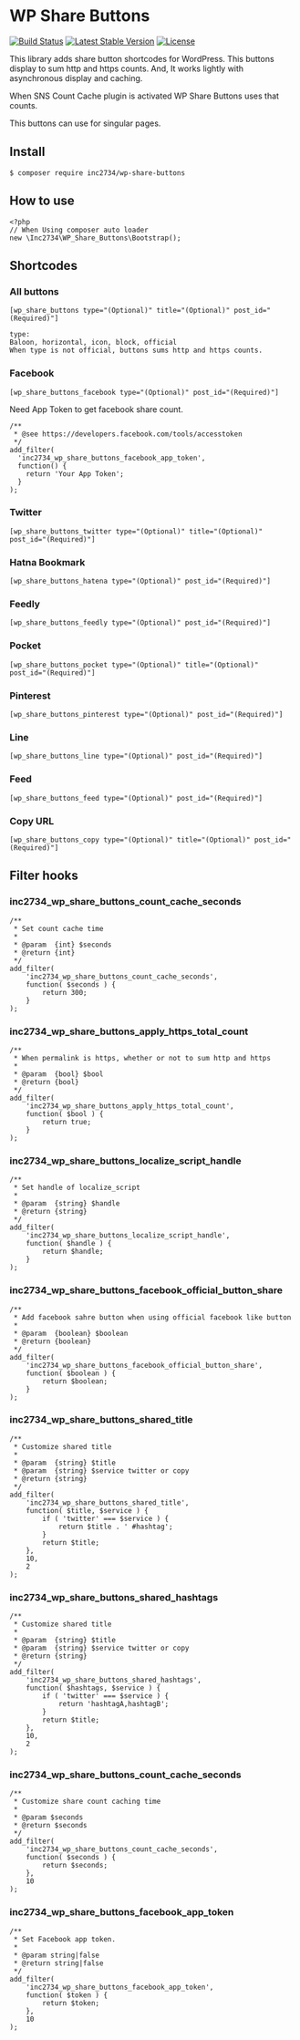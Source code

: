 # WP Share Buttons

[![Build Status](https://travis-ci.org/inc2734/wp-share-buttons.svg?branch=master)](https://travis-ci.org/inc2734/wp-share-buttons)
[![Latest Stable Version](https://poser.pugx.org/inc2734/wp-share-buttons/v/stable)](https://packagist.org/packages/inc2734/wp-share-buttons)
[![License](https://poser.pugx.org/inc2734/wp-share-buttons/license)](https://packagist.org/packages/inc2734/wp-share-buttons)

This library adds share button shortcodes for WordPress.
This buttons display to sum http and https counts.
And, It works lightly with asynchronous display and caching.

When SNS Count Cache plugin is activated WP Share Buttons uses that counts.

This buttons can use for singular pages.

## Install
```
$ composer require inc2734/wp-share-buttons
```

## How to use
```
<?php
// When Using composer auto loader
new \Inc2734\WP_Share_Buttons\Bootstrap();
```

## Shortcodes
### All buttons
```
[wp_share_buttons type="(Optional)" title="(Optional)" post_id="(Required)"]

type:
Baloon, horizontal, icon, block, official
When type is not official, buttons sums http and https counts.
```

### Facebook
```
[wp_share_buttons_facebook type="(Optional)" post_id="(Required)"]
```

Need App Token to get facebook share count.

```
/**
 * @see https://developers.facebook.com/tools/accesstoken
 */
add_filter(
  'inc2734_wp_share_buttons_facebook_app_token',
  function() {
    return 'Your App Token';
  }
);
```

### Twitter
```
[wp_share_buttons_twitter type="(Optional)" title="(Optional)" post_id="(Required)"]
```

### Hatna Bookmark
```
[wp_share_buttons_hatena type="(Optional)" post_id="(Required)"]
```

### Feedly
```
[wp_share_buttons_feedly type="(Optional)" post_id="(Required)"]
```

### Pocket
```
[wp_share_buttons_pocket type="(Optional)" title="(Optional)" post_id="(Required)"]
```

### Pinterest
```
[wp_share_buttons_pinterest type="(Optional)" post_id="(Required)"]
```

### Line
```
[wp_share_buttons_line type="(Optional)" post_id="(Required)"]
```

### Feed
```
[wp_share_buttons_feed type="(Optional)" post_id="(Required)"]
```

### Copy URL
```
[wp_share_buttons_copy type="(Optional)" title="(Optional)" post_id="(Required)"]
```

## Filter hooks
### inc2734_wp_share_buttons_count_cache_seconds
```
/**
 * Set count cache time
 *
 * @param  {int} $seconds
 * @return {int}
 */
add_filter(
	'inc2734_wp_share_buttons_count_cache_seconds',
	function( $seconds ) {
		return 300;
	}
);
```

### inc2734_wp_share_buttons_apply_https_total_count
```
/**
 * When permalink is https, whether or not to sum http and https
 *
 * @param  {bool} $bool
 * @return {bool}
 */
add_filter(
	'inc2734_wp_share_buttons_apply_https_total_count',
	function( $bool ) {
		return true;
	}
);
```

### inc2734_wp_share_buttons_localize_script_handle
```
/**
 * Set handle of localize_script
 *
 * @param  {string} $handle
 * @return {string}
 */
add_filter(
	'inc2734_wp_share_buttons_localize_script_handle',
	function( $handle ) {
		return $handle;
	}
);
```

### inc2734_wp_share_buttons_facebook_official_button_share
```
/**
 * Add facebook sahre button when using official facebook like button
 *
 * @param  {boolean} $boolean
 * @return {boolean}
 */
add_filter(
	'inc2734_wp_share_buttons_facebook_official_button_share',
	function( $boolean ) {
		return $boolean;
	}
);
```

### inc2734_wp_share_buttons_shared_title
```
/**
 * Customize shared title
 *
 * @param  {string} $title
 * @param  {string} $service twitter or copy
 * @return {string}
 */
add_filter(
	'inc2734_wp_share_buttons_shared_title',
	function( $title, $service ) {
		if ( 'twitter' === $service ) {
			return $title . ' #hashtag';
		}
		return $title;
	},
	10,
	2
);
```

### inc2734_wp_share_buttons_shared_hashtags
```
/**
 * Customize shared title
 *
 * @param  {string} $title
 * @param  {string} $service twitter or copy
 * @return {string}
 */
add_filter(
	'inc2734_wp_share_buttons_shared_hashtags',
	function( $hashtags, $service ) {
		if ( 'twitter' === $service ) {
			return 'hashtagA,hashtagB';
		}
		return $title;
	},
	10,
	2
);
```

### inc2734_wp_share_buttons_count_cache_seconds
```
/**
 * Customize share count caching time
 *
 * @param $seconds
 * @return $seconds
 */
add_filter(
	'inc2734_wp_share_buttons_count_cache_seconds',
	function( $seconds ) {
		return $seconds;
	},
	10
);
```

### inc2734_wp_share_buttons_facebook_app_token
```
/**
 * Set Facebook app token.
 *
 * @param string|false
 * @return string|false
 */
add_filter(
	'inc2734_wp_share_buttons_facebook_app_token',
	function( $token ) {
		return $token;
	},
	10
);
```
